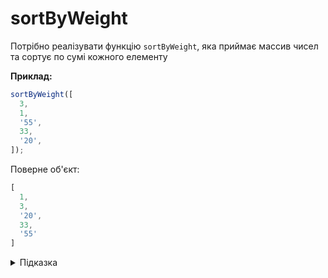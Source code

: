 # sortByWeight

Потрібно реалізувати функцію `sortByWeight`, яка приймає массив чисел та сортує по сумі кожного елементу

**Приклад:**

```js
sortByWeight([
  3, 
  1, 
  '55', 
  33,
  '20',
]);
```

Поверне об'єкт:
```js
[
  1,
  3, 
  '20',
  33,
  '55'
]
```

<details>
  <summary>Підказка</summary>
  
---
  Потрібно реалізувати власний метод сорт в якому будуть сумуватись значення
  та порівнюватись
</details>

